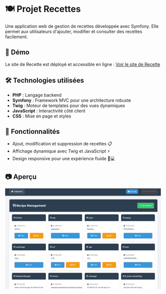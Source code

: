 <h1>🍽️ Projet Recettes</h1>
<p>Une application web de gestion de recettes développée avec Symfony. Elle permet aux utilisateurs d'ajouter, modifier et consulter des recettes facilement.</p>

<h2>🚀 Démo</h2>
    <p>Le site de Recette est déployé et accessible en ligne : <a href="https://nadir-recipe.pro4.garage404.com/" target="_blank">Voir le site de Recette</a></p>

<h2>🛠 Technologies utilisées</h2>
<ul>
    <li><strong>PHP</strong> : Langage backend</li>
    <li><strong>Symfony</strong> : Framework MVC pour une architecture robuste</li>
    <li><strong>Twig</strong> : Moteur de templates pour des vues dynamiques</li>
    <li><strong>JavaScript</strong> : Interactivité côté client</li>
    <li><strong>CSS</strong> : Mise en page et styles</li>
</ul>

<h2>🍳 Fonctionnalités</h2>
<ul>
    <li>Ajout, modification et suppression de recettes 📋</li>
    <li>Affichage dynamique avec Twig et JavaScript ⚡</li>
    <li>Design responsive pour une expérience fluide 📱💻</li>
</ul>

<h2>📷 Aperçu</h2>
<img src="./screenshot.png" alt="Aperçu du projet"></img>
